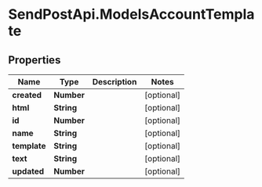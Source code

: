 # SendPostApi.ModelsAccountTemplate

## Properties
Name | Type | Description | Notes
------------ | ------------- | ------------- | -------------
**created** | **Number** |  | [optional] 
**html** | **String** |  | [optional] 
**id** | **Number** |  | [optional] 
**name** | **String** |  | [optional] 
**template** | **String** |  | [optional] 
**text** | **String** |  | [optional] 
**updated** | **Number** |  | [optional] 
